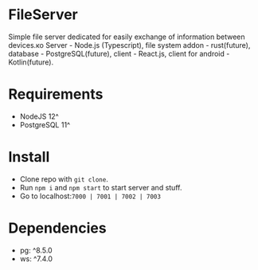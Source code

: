 # FileServer
Simple file server dedicated for easily exchange of information between devices.ко
Server - Node.js (Typescript), file system addon - rust(future), database - PostgreSQL(future), client - React.js, client for android - Kotlin(future).

# Requirements
* NodeJS 12^
* PostgreSQL 11^

# Install
* Clone repo with `git clone`. 
* Run `npm i` and `npm start` to start server and stuff.
* Go to localhost:<code>7000 | 7001 | 7002 | 7003 </code>

# Dependencies
* pg: ^8.5.0
* ws: ^7.4.0
